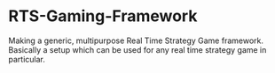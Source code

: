# RTS-Gaming-Framework


Making a generic, multipurpose Real Time Strategy Game framework. Basically a setup which can be used for any real time strategy game in particular.


